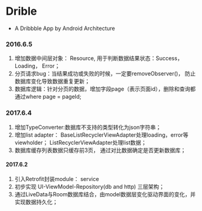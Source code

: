 # Drible
- A Dribbble App by Android Architecture

### 2016.6.5
1. 增加数据中间层对象： Resource<T>, 用于判断数据结果状态：Success，Loading， Error；
2. 分页请求bug：当结果成功或失败的时候，一定要removeObserver()， 防止数据库变化导致数据重复更新；
3. 数据库逻辑：针对分页的数据，增加字段page（表示页面id），删除和查询都通过where page = pageId;


### 2017.6.4
1. 增加TypeConverter:数据库不支持的类型转化为json字符串；
2. 增加list adapter： BaseListRecyclerViewAdapter处理loading，error等viewholder； ListRecyclerViewAdapter处理list数据；
3. 数据库缓存列表数据只缓存前3页， 通过对比数据确定是否更新数据库；

#### 2017.6.2
1. 引入Retrofit封装module： service
2. 初步实现 UI-ViewModel-Repository(db and http) 三层架构； 
3. 通过LiveData与Room数据库结合，由model数据层变化驱动界面的变化，并实现数据持久化；

